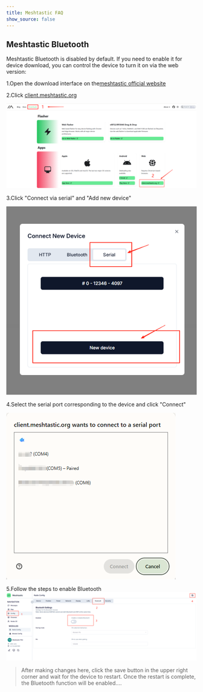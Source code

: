 ```yaml
---
title: Meshtastic FAQ 
show_source: false
---
```


## Meshtastic Bluetooth

Meshtastic Bluetooth is disabled by default.
If you need to enable it for device download, you can control the device to turn it on via the web version:

1.Open the download interface on the[meshtastic official website](https://meshtastic.org/downloads/)

2.Click [client.meshtastic.org](https://client.meshtastic.org/)

![alt text](assets/Web_client.jpg)

3.Click "Connect via serial" and "Add new device"

![alt text](assets/image.png)

4.Select the serial port corresponding to the device and click "Connect"

![alt text](assets/image-1.png)

5.Follow the steps to enable Bluetooth
![alt text](assets/Client_setting.png)
>After making changes here, click the save button in the upper right corner and wait for the device to restart. Once the restart is complete, the Bluetooth function will be enabled....

